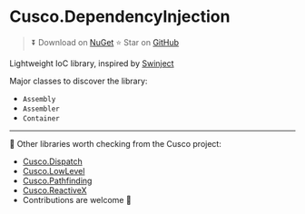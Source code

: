 # Cusco.DependencyInjection

> ⏬ Download on [NuGet](https://www.nuget.org/packages/Cusco.DependencyInjection)
> ⭐ Star on [GitHub](https://github.com/Supraxel/Cusco)

Lightweight IoC library, inspired by [Swinject](https://github.com/Swinject/Swinject)

Major classes to discover the library:
- `Assembly`
- `Assembler`
- `Container`

---

👀 Other libraries worth checking from the Cusco project:
- [Cusco.Dispatch](https://github.com/Supraxel/Cusco/blob/main/libs/dispatch/README.md)
- [Cusco.LowLevel](https://github.com/Supraxel/Cusco/blob/main/libs/low-level/README.md)
- [Cusco.Pathfinding](https://github.com/Supraxel/Cusco/blob/main/libs/pathfinding/README.md)
- [Cusco.ReactiveX](https://github.com/Supraxel/Cusco/blob/main/libs/ReactiveX/README.md)
- Contributions are welcome 🤝
